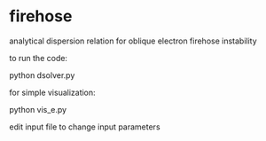 # firehose
analytical dispersion relation for oblique electron firehose instability

to run the code:

python dsolver.py

for simple visualization:

python vis_e.py 

edit input file to change input parameters

